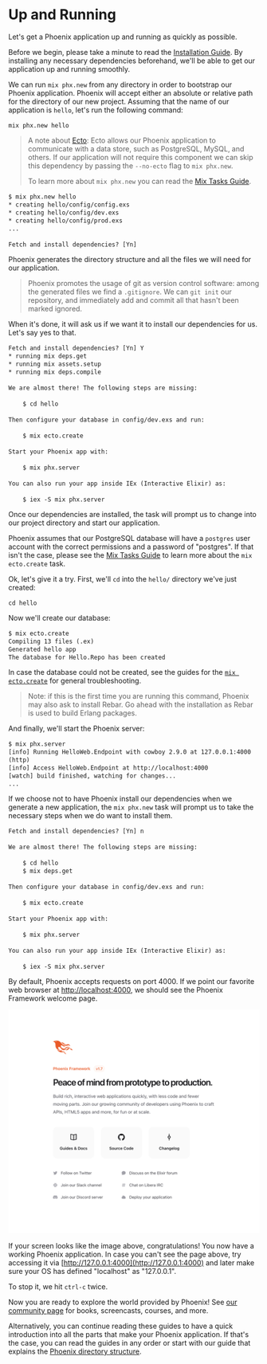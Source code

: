 # Up and Running

Let's get a Phoenix application up and running as quickly as possible.

Before we begin, please take a minute to read the [Installation Guide](installation.html).
By installing any necessary dependencies beforehand, we'll be able to get our application up and running smoothly.

We can run `mix phx.new` from any directory in order to bootstrap our Phoenix application.
Phoenix will accept either an absolute or relative path for the directory of our new project.
Assuming that the name of our application is `hello`, let's run the following command:

```shell
mix phx.new hello
```

> A note about [Ecto](ecto.html): Ecto allows our Phoenix application to communicate with a data store, such as PostgreSQL, MySQL, and others.
> If our application will not require this component we can skip this dependency by passing the `--no-ecto` flag to `mix phx.new`.
>
> To learn more about `mix phx.new` you can read the [Mix Tasks Guide](mix_tasks.html#phoenix-specific-mix-tasks).

```shell
$ mix phx.new hello
* creating hello/config/config.exs
* creating hello/config/dev.exs
* creating hello/config/prod.exs
...

Fetch and install dependencies? [Yn]
```

Phoenix generates the directory structure and all the files we will need for our application.

> Phoenix promotes the usage of git as version control software: among the generated files we find a `.gitignore`.
> We can `git init` our repository, and immediately add and commit all that hasn't been marked ignored.

When it's done, it will ask us if we want it to install our dependencies for us.
Let's say yes to that.

```log
Fetch and install dependencies? [Yn] Y
* running mix deps.get
* running mix assets.setup
* running mix deps.compile

We are almost there! The following steps are missing:

    $ cd hello

Then configure your database in config/dev.exs and run:

    $ mix ecto.create

Start your Phoenix app with:

    $ mix phx.server

You can also run your app inside IEx (Interactive Elixir) as:

    $ iex -S mix phx.server
```

Once our dependencies are installed, the task will prompt us to change into our project directory and start our application.

Phoenix assumes that our PostgreSQL database will have a `postgres` user account with the correct permissions and a password of "postgres".
If that isn't the case, please see the [Mix Tasks Guide](mix_tasks.html#ecto-specific-mix-tasks) to learn more about the `mix ecto.create` task.

Ok, let's give it a try.
First, we'll `cd` into the `hello/` directory we've just created:

```shell
cd hello
```

Now we'll create our database:

```shell
$ mix ecto.create
Compiling 13 files (.ex)
Generated hello app
The database for Hello.Repo has been created
```

In case the database could not be created, see the guides for the [`mix ecto.create`](mix_tasks.html#mix-ecto-create) for general troubleshooting.

> Note: if this is the first time you are running this command, Phoenix may also ask to install Rebar.
> Go ahead with the installation as Rebar is used to build Erlang packages.

And finally, we'll start the Phoenix server:

```shell
$ mix phx.server
[info] Running HelloWeb.Endpoint with cowboy 2.9.0 at 127.0.0.1:4000 (http)
[info] Access HelloWeb.Endpoint at http://localhost:4000
[watch] build finished, watching for changes...
...
```

If we choose not to have Phoenix install our dependencies when we generate a new application, the `mix phx.new` task will prompt us to take the necessary steps when we do want to install them.

```log
Fetch and install dependencies? [Yn] n

We are almost there! The following steps are missing:

    $ cd hello
    $ mix deps.get

Then configure your database in config/dev.exs and run:

    $ mix ecto.create

Start your Phoenix app with:

    $ mix phx.server

You can also run your app inside IEx (Interactive Elixir) as:

    $ iex -S mix phx.server
```

By default, Phoenix accepts requests on port 4000.
If we point our favorite web browser at [http://localhost:4000](http://localhost:4000), we should see the Phoenix Framework welcome page.

![Phoenix Welcome Page](assets/images/welcome-to-phoenix.png)

If your screen looks like the image above, congratulations! You now have a working Phoenix application.
In case you can't see the page above, try accessing it via [http://127.0.0.1:4000](http://127.0.0.1:4000) and later make sure your OS has defined "localhost" as "127.0.0.1".

To stop it, we hit `ctrl-c` twice.

Now you are ready to explore the world provided by Phoenix! See [our community page](community.html) for books, screencasts, courses, and more.

Alternatively, you can continue reading these guides to have a quick introduction into all the parts that make your Phoenix application.
If that's the case, you can read the guides in any order or start with our guide that explains the [Phoenix directory structure](directory_structure.html).
